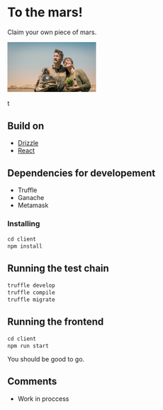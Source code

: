 # To the mars!
Claim your own piece of mars. 


<img src="future.jpeg" alt="drawing" width="200"/>

t

## Build on

* [Drizzle](https://github.com/trufflesuite/drizzle)
* [React](https://github.com/facebook/react)

## Dependencies for developement

* Truffle 
* Ganache 
* Metamask

### Installing

```
cd client 
npm install

```

## Running the test chain
```
truffle develop 
truffle compile
truffle migrate 
```

## Running the frontend
```
cd client
npm run start

```
You should be good to go. 

## Comments

* Work in proccess
